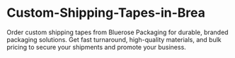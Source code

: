 # Custom-Shipping-Tapes-in-Brea
Order custom shipping tapes from Bluerose Packaging for durable, branded packaging solutions. Get fast turnaround, high-quality materials, and bulk pricing to secure your shipments and promote your business.
